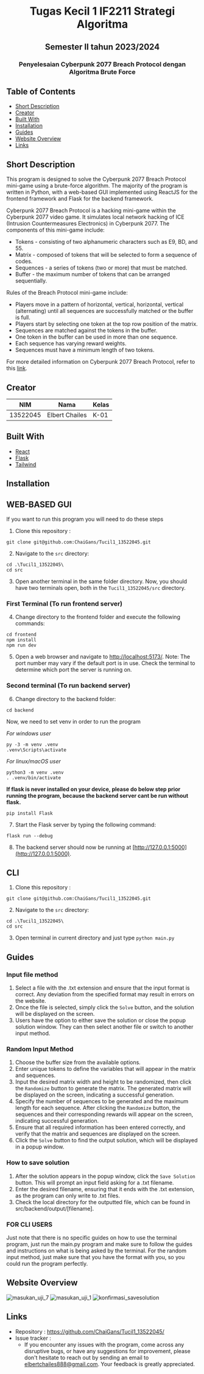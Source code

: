 <h1 align="center">Tugas Kecil 1 IF2211 Strategi Algoritma</h1>
<h2 align="center">Semester II tahun 2023/2024</h2>
<h3 align="center">Penyelesaian Cyberpunk 2077 Breach Protocol dengan Algoritma Brute Force</p>

## Table of Contents

- [Short Description](#short-description)
- [Creator](#creator)
- [Built With](#built-with)
- [Installation](#installation)
- [Guides](#guides)
- [Website Overview](#website-overview)
- [Links](#links)


## Short Description
This program is designed to solve the Cyberpunk 2077 Breach Protocol mini-game using a brute-force algorithm. The majority of the program is written in Python, with a web-based GUI implemented using ReactJS for the frontend framework and Flask for the backend framework.

Cyberpunk 2077 Breach Protocol is a hacking mini-game within the Cyberpunk 2077 video game. It simulates local network hacking of ICE (Intrusion Countermeasures Electronics) in Cyberpunk 2077. The components of this mini-game include:
- Tokens - consisting of two alphanumeric characters such as E9, BD, and 55.
- Matrix - composed of tokens that will be selected to form a sequence of codes.
- Sequences - a series of tokens (two or more) that must be matched.
- Buffer - the maximum number of tokens that can be arranged sequentially.
  
Rules of the Breach Protocol mini-game include:
- Players move in a pattern of horizontal, vertical, horizontal, vertical (alternating) until all sequences are successfully matched or the buffer is full.
- Players start by selecting one token at the top row position of the matrix.
- Sequences are matched against the tokens in the buffer.
- One token in the buffer can be used in more than one sequence.
- Each sequence has varying reward weights.
- Sequences must have a minimum length of two tokens.
  
For more detailed information on Cyberpunk 2077 Breach Protocol, refer to this [link](https://cyberpunk.fandom.com/wiki/Quickhacking).

## Creator
| NIM      | Nama                    | Kelas                                                                                                                                                                                                               |
|----------|-------------------------|--------------------------------------------------------------------------------------------------------------------------------------------------------------------------------------------------------------------------------|
| 13522045 | Elbert Chailes    | K-01                                                            |

## Built With

- [React](https://react.dev/)
- [Flask](https://flask.palletsprojects.com/en/3.0.x/)
- [Tailwind](https://tailwindcss.com/)

## Installation
## WEB-BASED GUI
If you want to run this program you will need to do these steps

1. Clone this repository :
```shell
git clone git@github.com:ChaiGans/Tucil1_13522045.git
```

2. Navigate to the `src` directory:
```shell
cd .\Tucil1_13522045\
cd src
```

3. Open another terminal in the same folder directory. Now, you should have two terminals open, both in the `Tucil1_13522045/src` directory.

### First Terminal (To run frontend server)
4. Change directory to the frontend folder and execute the following commands:
```shell
cd frontend
npm install
npm run dev
```
5. Open a web browser and navigate to [http://localhost:5173/](http://localhost:5173/). Note: The port number may vary if the default port is in use. Check the terminal to determine which port the server is running on.
   
### Second terminal (To run backend server)
6. Change directory to the backend folder:
```shell
cd backend
```

Now, we need to set venv in order to run the program

*For windows user*
```shell
py -3 -m venv .venv
.venv\Scripts\activate
```

*For linux/macOS user*
```shell
python3 -m venv .venv
. .venv/bin/activate
```

**If flask is never installed on your device, please do below step prior running the program, because the backend server cant be run without flask.**
```shell
pip install Flask
```

7. Start the Flask server by typing the following command:
```shell
flask run --debug
```
8. The backend server should now be running at [http://127.0.0.1:5000](http://127.0.0.1:5000).

## CLI
1. Clone this repository :
```shell
git clone git@github.com:ChaiGans/Tucil1_13522045.git
```

2. Navigate to the `src` directory:
```shell
cd .\Tucil1_13522045\
cd src
```

3. Open terminal in current directory and just type `python main.py`

## Guides
### Input file method
1. Select a file with the .txt extension and ensure that the input format is correct. Any deviation from the specified format may result in errors on the website.
2. Once the file is selected, simply click the `Solve` button, and the solution will be displayed on the screen.
3. Users have the option to either save the solution or close the popup solution window. They can then select another file or switch to another input method.

### Random Input Method
1. Choose the buffer size from the available options.
2. Enter unique tokens to define the variables that will appear in the matrix and sequences.
3. Input the desired matrix width and height to be randomized, then click the `Randomize` button to generate the matrix. The generated matrix will be displayed on the screen, indicating a successful generation.
4. Specify the number of sequences to be generated and the maximum length for each sequence. After clicking the `Randomize` button, the sequences and their corresponding rewards will appear on the screen, indicating successful generation.
5. Ensure that all required information has been entered correctly, and verify that the matrix and sequences are displayed on the screen.
6. Click the `Solve` button to find the output solution, which will be displayed in a popup window.

### How to save solution
1. After the solution appears in the popup window, click the `Save Solution` button. This will prompt an input field asking for a .txt filename.
2. Enter the desired filename, ensuring that it ends with the .txt extension, as the program can only write to .txt files.
3. Check the local directory for the outputted file, which can be found in src/backend/output/[filename].

### FOR CLI USERS
Just note that there is no specific guides on how to use the terminal program, just run the main.py program and make sure to follow the guides and instructions on what is being asked by the terminal. For the random input method, just make sure that you have the format with you, so you could run the program perfectly.

## Website Overview
![masukan_uji_7](https://github.com/ChaiGans/Tucil1_13522045/assets/113753352/1192fd55-1939-4d56-acb1-4b78b656d79f)
![masukan_uji_1](https://github.com/ChaiGans/Tucil1_13522045/assets/113753352/f1e2b601-f944-4c17-bda6-afaecb5db138)
![konfirmasi_savesolution](https://github.com/ChaiGans/Tucil1_13522045/assets/113753352/fef406c4-7e39-40ce-94cc-79107504150e)

## Links
- Repository : https://github.com/ChaiGans/Tucil1_13522045/
- Issue tracker :
   - If you encounter any issues with the program, come across any disruptive bugs, or have any suggestions for improvement, please don't hesitate to reach out by sending an email to elbertchailes888@gmail.com. Your feedback is greatly appreciated.
